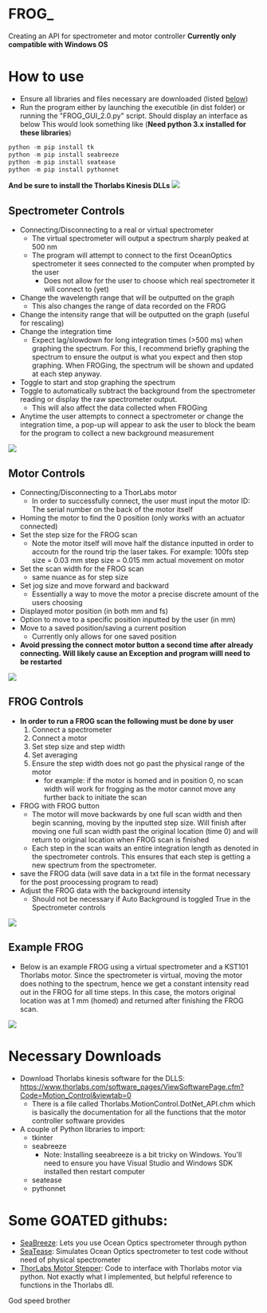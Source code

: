 # FROG_
Creating an API for spectrometer and motor controller
**Currently only compatible with Windows OS**

# How to use
* Ensure all libraries and files necessary are downloaded (listed [below](https://github.com/gsgolba/FROG_2.0/blob/main/README.md#necessary-downloads))
* Run the program either by launching the executible (in dist folder) or running the "FROG_GUI_2.0.py" script. Should display an interface as below
This would look something like (**Need python 3.x installed for these libraries**)
```powershell
python -m pip install tk
python -m pip install seabreeze
python -m pip install seatease
python -m pip install pythonnet
```
**And be sure to install the Thorlabs Kinesis DLLs**
<img src="tutorial_photos/full_gui.png">

## Spectrometer Controls
* Connecting/Disconnecting to a real or virtual spectrometer
  * The virtual spectrometer will output a spectrum sharply peaked at 500 nm
  * The program will attempt to connect to the first OceanOptics spectrometer it sees connected to the computer when prompted by the user
    * Does not allow for the user to choose which real spectrometer it will connect to (yet)
* Change the wavelength range that will be outputted on the graph
  * This also changes the range of data recorded on the FROG
* Change the intensity range that will be outputted on the graph (useful for rescaling)
* Change the integration time
  * Expect lag/slowdown for long integration times (>500 ms) when graphing the spectrum. For this, I recommend briefly graphing the spectrum to ensure the output is what you expect and then stop graphing. When FROGing, the spectrum will be shown and updated at each step anyway.
* Toggle to start and stop graphing the spectrum
* Toggle to automatically subtract the background from the spectrometer reading or display the raw spectrometer output.
  * This will also affect the data collected when FROGing
* Anytime the user attempts to connect a spectrometer or change the integration time, a pop-up will appear to ask the user to block the beam for the program to collect a new background measurement

<img src="tutorial_photos/spec_controls.png">

## Motor Controls
* Connecting/Disconnecting to a ThorLabs motor
  * In order to successfully connect, the user must input the motor ID: The serial number on the back of the motor itself
* Homing the motor to find the 0 position (only works with an actuator connected)
* Set the step size for the FROG scan
  * Note the motor itself will move half the distance inputted in order to accoutn for the round trip the laser takes. For example: 100fs step size = 0.03 mm step size = 0.015 mm actual movement on motor
* Set the scan width for the FROG scan
  * same nuance as for step size
* Set jog size and move forward and backward
  * Essentially a way to move the motor a precise discrete amount of the users choosing
* Displayed motor position (in both mm and fs)
* Option to move to a specific position inputted by the user (in mm)
* Move to a saved position/saving a current position
  * Currently only allows for one saved position
* **Avoid pressing the connect motor button a second time after already connecting. Will likely cause an Exception and program willl need to be restarted**

<img src="tutorial_photos/motor_controls.png">

## FROG Controls
* **In order to run a FROG scan the following must be done by user**
  1. Connect a spectrometer
  2. Connect a motor
  3. Set step size and step width
  4. Set averaging
  5. Ensure the step width does not go past the physical range of the motor
     * for example: if the motor is homed and in position 0, no scan width will work for frogging as the motor cannot move any further back to initiate the scan
* FROG with FROG button
  * The motor will move backwards by one full scan width and then begin scanning, moving by the inputted step size. Will finish after moving one full scan width past the original location (time 0) and will return to original location when FROG scan is finished
  * Each step in the scan waits an entire integration length as denoted in the spectrometer controls. This ensures that each step is getting a new spectrum from the spectrometer.
* save the FROG data (will save data in a txt file in the format necessary for the post proocessing program to read)
* Adjust the FROG data with the background intensity
  * Should not be necessary if Auto Background is toggled True in the Spectrometer controls

<img src="tutorial_photos/frog_controls.png">

## Example FROG
* Below is an example FROG using a virtual spectrometer and a KST101 Thorlabs motor. Since the spectrometer is virtual, moving the motor does nothing to the spectrum, hence we get a constant intensity read out in the FROG for all time steps. In this case, the motors original location was at 1 mm (homed) and returned after finishing the FROG scan.

<img src="tutorial_photos/example_frog.png">

# Necessary Downloads
* Download Thorlabs kinesis software for the DLLS: https://www.thorlabs.com/software_pages/ViewSoftwarePage.cfm?Code=Motion_Control&viewtab=0
  * There is a file called Thorlabs.MotionControl.DotNet_API.chm which is basically the documentation for all the functions that the motor controller software provides
* A couple of Python libraries to import:
  * tkinter
  * seabreeze
    * Note: Installing seeabreeze is a bit tricky on Windows. You'll need to ensure you have Visual Studio and Windows SDK installed then restart computer
  * seatease
  * pythonnet

# Some GOATED githubs:
* [SeaBreeze](https://github.com/ap--/python-seabreeze): Lets you use Ocean Optics spectrometer through python
* [SeaTease](https://github.com/jonathanvanschenck/python-seatease): Simulates Ocean Optics spectrometer to test code without need of physical spectrometer
* [ThorLabs Motor Stepper](https://github.com/rwalle/py_thorlabs_ctrl/blob/master/py_thorlabs_ctrl/kinesis/motor.py): Code to interface with Thorlabs motor via python. Not exactly what I implemented, but helpful reference to functions in the Thorlabs dll.

God speed brother
